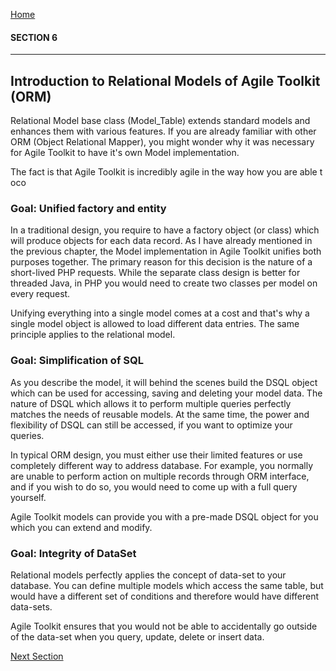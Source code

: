[Home](../readme.md "Home")

#### SECTION 6
----
## Introduction to Relational Models of Agile Toolkit (ORM)

Relational Model base class (Model_Table) extends standard models and enhances them with various features. If you are already familiar with other ORM (Object Relational Mapper), you might wonder why it was necessary for Agile Toolkit to have it's own Model implementation.

The fact is that Agile Toolkit is incredibly agile in the way how you are able t oco

### Goal: Unified factory and entity

In a traditional design, you require to have a factory object (or class) which will produce objects for each data record. As I have already mentioned in the previous chapter, the Model implementation in Agile Toolkit unifies both purposes together. The primary reason for this decision is the nature of a short-lived PHP requests. While the separate class design is better for threaded Java, in PHP you would need to create two classes per model on every request.

Unifying everything into a single model comes at a cost and that's why a single model object is allowed to load different data entries. The same principle applies to the relational model.

### Goal: Simplification of SQL

As you describe the model, it will behind the scenes build the DSQL object which can be used for accessing, saving and deleting your model data. The nature of DSQL which allows it to perform multiple queries perfectly matches the needs of reusable models. At the same time, the power and flexibility of DSQL can still be accessed, if you want to optimize your queries.

In typical ORM design, you must either use their limited features or use completely different way to address database. For example, you normally are unable to perform action on multiple records through ORM interface, and if you wish to do so, you would need to come up with a full query yourself.

Agile Toolkit models can provide you with a pre-made DSQL object for you which you can extend and modify.

### Goal: Integrity of DataSet

Relational models perfectly applies the concept of data-set to your database. You can define multiple models which access the same table, but would have a different set of conditions and therefore would have different data-sets.

Agile Toolkit ensures that you would not be able to accidentally go outside of the data-set when you query, update, delete or insert data.

[Next Section](section7.md "Next Section")
